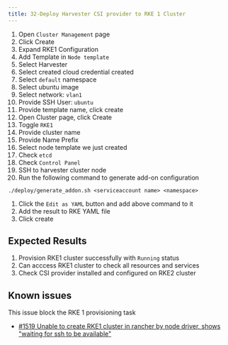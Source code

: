 ```yaml
---
title: 32-Deploy Harvester CSI provider to RKE 1 Cluster
---
```

1. Open `Cluster Management` page
1. Click Create 
1. Expand RKE1 Configuration
1. Add Template in `Node template`
1. Select Harvester
1. Select created cloud credential created
1. Select `default` namespace
1. Select ubuntu image 
1. Select network: `vlan1`
1. Provide SSH User: `ubuntu`
1. Provide template name, click create
1. Open Cluster page, click Create
1. Toggle `RKE1`
1. Provide cluster name
1. Provide Name Prefix
1. Select node template we just created
1. Check `etcd`
1. Check `Control Panel`
1. SSH to harvester cluster node 
1. Run the following command to generate add-on configuration 
```
./deploy/generate_addon.sh <serviceaccount name> <namespace>
```
1. Click the ```Edit as YAML``` button and add above command to it
1. Add the result to RKE YAML file 
1. Click create

## Expected Results
1. Provision RKE1 cluster successfully with `Running` status
1. Can acccess RKE1 cluster to check all resources and services
1. Check CSI provider installed and configured on RKE2 cluster

## Known issues
This issue block the RKE 1 provisioning task
- [#1519 Unable to create RKE1 cluster in rancher by node driver, shows "waiting for ssh to be available"](https://github.com/harvester/harvester/issues/1519) 